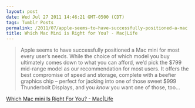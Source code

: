 ```yaml
---
layout: post
date: Wed Jul 27 2011 14:46:21 GMT-0500 (CDT)
tags: Tumblr Posts
permalink: /2011/07/apple-seems-to-have-successfully-positioned-a-mac
title: Which Mac Mini is Right for You? - Mac|Life
---
```


> Apple seems to have successfully positioned a Mac mini for most every user’s needs. While the choice of which model you buy ultimately comes down to what you can afford, we’d pick the $799 mid-range model as our recommendation for most users. It offers the best compromise of speed and storage, complete with a beefier graphics chip – perfect for jacking into one of those sweet $999 Thunderbolt Displays, and you _know_ you want one of those, too…

[Which Mac mini Is Right For You? - Mac|Life](http://www.maclife.com/article/features/which_mac_mini_right_you)

